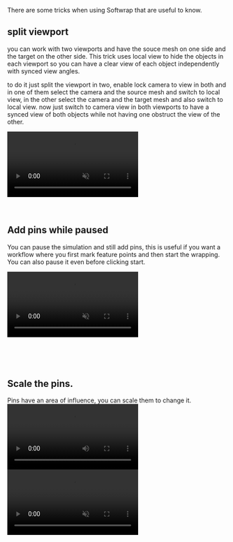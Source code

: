 There are some tricks when using Softwrap that are useful to know.

## split viewport

you can work with two viewports and have the souce mesh on one side and the target on the other side.
This trick uses local view to hide the objects in each viewport so you can have a clear view of each object independently with synced view angles.  

to do it just split the viewport in two, enable lock camera to view in both and in one of them select the camera and the source mesh and switch to local view,
in the other select the camera and the target mesh and also switch to local view. now just switch to camera view in both viewports to have a synced view of
both objects while not having one obstruct the view of the other.

<a href="../img/split_viewport.mp4" target="_blank" rel="noopener noreferrer">
    <video autoplay loop muted controls src="../img/split_viewport.mp4" style='max-width:100%'></video>
</a>

<br>
<br>
<br>

## Add pins while paused

You can pause the simulation and still add pins, this is useful if you want a workflow where you first mark feature points and then start the wrapping.
You can also pause it even before clicking start.

<video autoplay loop muted controls src="../img/pause.mp4" style='max-width:100%'></video>

<br>
<br>
<br>

## Scale the pins.

Pins have an area of influence, you can scale them to change it.
![](img/a.mp4)
<video autoplay loop muted controls src="../img/pin_scale.mp4" style='max-width:100%'></video>
